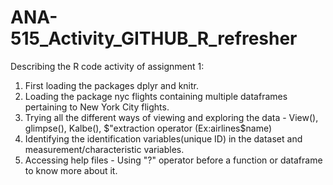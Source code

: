 # ANA-515_Activity_GITHUB_R_refresher
Describing the R code activity of assignment 1:

1) First loading the packages dplyr and knitr.
2) Loading the package nyc flights containing multiple dataframes pertaining to New York City flights.
3) Trying all the different ways of viewing and exploring the data - View(), glimpse(), Kalbe(), $"extraction operator (Ex:airlines$name)
4) Identifying the identification variables(unique ID) in the dataset and measurement/characteristic variables.
5) Accessing help files - Using "?" operator before a function or dataframe to know more about it.
